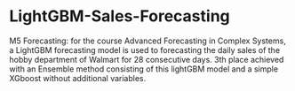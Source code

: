 # LightGBM-Sales-Forecasting
M5 Forecasting: for the course Advanced Forecasting in Complex Systems, a LightGBM forecasting model is used to forecasting the daily sales of the hobby department of Walmart for 28 consecutive days. 3th place achieved with an Ensemble method consisting of this lightGBM model and a simple XGboost without additional variables. 
